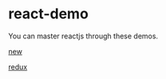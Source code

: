 # react-demo
You can master reactjs through these demos. 

[new](https://github.com/qingmingsang/react-demo/tree/master/react-es6-demo)

[redux](https://github.com/qingmingsang/react-demo/tree/master/react-redux-demo)
